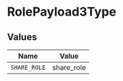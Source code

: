 # RolePayload3Type


## Values

| Name         | Value        |
| ------------ | ------------ |
| `SHARE_ROLE` | share_role   |